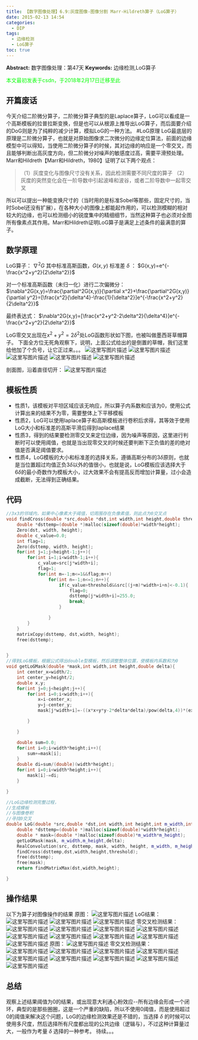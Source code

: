 ```yaml
---
title: 【数字图像处理】6.9:灰度图像-图像分割 Marr-Hildreth算子（LoG算子）
date: 2015-02-13 14:54
categories:
  - DIP
tags:
  - 边缘检测
  - LoG算子
toc: true
---
```

**Abstract:** 数字图像处理：第47天
**Keywords:** 边缘检测,LoG算子
<!--more-->
<font color="00FF00">本文最初发表于csdn，于2018年2月17日迁移至此</font>
## 开篇废话
今天介绍二阶微分算子，二阶微分算子典型的是Laplace算子，LoG可以看成是一个高斯模板的拉普拉斯变换，但是也可以从根源上推导出LoG算子，而后面要介绍的DoG则是为了纯粹的减少计算，模拟LoG的一种方法。
#LoG原理
LoG最底层的原理是二阶微分算子，也就是对原始图像求二次微分的边缘定位算法，前面的边缘模型中可以得知，当使用二阶微分算子的时候，其对边缘的响应是一个零交叉，而且能够判断出高灰度方向，但二阶微分对噪声的敏感度过高，需要平滑预处理。
Marr和Hildreth【Marr和Hildreth，1980】证明了以下两个观点：
>（1）灰度变化与图像尺寸没有关系，因此检测需要不同尺度的算子
>（2）灰度的突然变化会在一阶导数中引起波峰和波谷，或者二阶导数中一起零交叉

所以可以提出一种能变换尺寸的（当时用的是标准Sobel等那些，固定尺寸的，当时Sobel还没有扩展），在各种大小的图像上都能起作用的，可以检测模糊的相对较大的边缘，也可以检测细小的锐度集中的精细细节，当然这种算子也必须对全图所有像素点其作用。Marr和Hildreth证明LoG算子是满足上述条件的最满意的算子。
## 数学原理
LoG算子： $\nabla^2G$
其中标准高斯函数，$G(x,y)$ 标准差 $\delta$ ：
$G(x,y)=e^{-\frac{x^2+y^2}{2\delta^2}}$

对一个标准高斯函数（未归一化）进行二次偏微分：
$\nabla^2G(x,y)=\frac{\partial^2G(x,y)}{\partial x^2}+\frac{\partial^2G(x,y)}{\partial y^2}=[\frac{x^2}{\delta^4}-\frac{1}{\delta^2}]e^{-\frac{x^2+y^2}{2\delta^2}}$

最终表达式：
$\nabla^2G(x,y)=[\frac{x^2+y^2-2\delta^2}{\delta^4}]e^{-\frac{x^2+y^2}{2\delta^2}}$

LoG零交叉出现在$x^2+y^2=2\delta^2$处LoG函数形状如下图，也被叫做墨西哥草帽算子。
下面全方位无死角观察下，说明，上面公式给出的是倒置的草帽，我们这里给他加了个负号，让它正过来。。。
![这里写图片描述](DIP-6-9-灰度图像-图像分割-Marr-Hildreth算子-LoG算子/20150213141425740.jpeg)
![这里写图片描述](DIP-6-9-灰度图像-图像分割-Marr-Hildreth算子-LoG算子/20150213141437643.jpeg)
![这里写图片描述](DIP-6-9-灰度图像-图像分割-Marr-Hildreth算子-LoG算子/20150213141457330.jpeg)
![这里写图片描述](DIP-6-9-灰度图像-图像分割-Marr-Hildreth算子-LoG算子/20150213141500422.jpeg)
![这里写图片描述](DIP-6-9-灰度图像-图像分割-Marr-Hildreth算子-LoG算子/20150213141836448.png)

剖面图，沿着直径切开：
![这里写图片描述](DIP-6-9-灰度图像-图像分割-Marr-Hildreth算子-LoG算子/20150213141953980.jpeg)


## 模板性质

- 性质1，该模板对平坦区域应该无响应，所以算子内系数和应该为0，使用公式计算出来的结果不为零，需要整体上下平移模板
- 性质2，LoG可以使用laplace算子和高斯模板进行卷积后求得，其等效于使用LoG大小和标准差的高斯平滑后得到laplace结果
- 性质3，得到的结果要检测零交叉来定位边缘，因为噪声等原因，这里进行判断时可以使用阈值，也就是当出现零交叉的时候还要判断下正负值的差的绝对值是否满足阈值要求。
- 性质4，LoG模板的大小和标准差的选择关系，遵循高斯分布的$3\delta$原则，也就是当位置超过均值正负$3\delta$以外的值很小，也就是说，LoG模板应该选择大于$6\delta$的最小奇数作为模板大小，过大效果不会有提高反而增加计算量，过小会造成截断，无法得到正确结果。

## 代码
```c++
//3x3的邻域内，如果中心像素大于阈值，切周围存在负像素值，则此点为0交叉点
void findCross(double *src,double *dst,int width,int height,double threshold){
    double *dsttemp=(double *)malloc(sizeof(double)*width*height);
    Zero(dst, width, height);
    double c_value=0.0;
    int flag=1;
    Zero(dsttemp, width, height);
    for(int j=1;j<height-1;j++){
        for(int i=1;i<width-1;i++){
            c_value=src[j*width+i];
            flag=1;
            for(int m=-1;m<=1&&flag;m++)
                for(int n=-1;n<=1;n++){
                    if(c_value>threshold&&src[(j+m)*width+i+n]<-0.1){
                        flag=0;
                        dsttemp[j*width+i]=255.0;
                        break;
                    }

                }
        }
    }
    matrixCopy(dsttemp, dst,width, height);
    free(dsttemp);


}
//得到LoG模板，根据公式得出double型模板，然后调整整体位置，使模板内系数和为0
void getLoGMask(double *mask,int width,int height,double delta){
    int center_x=width/2;
    int center_y=height/2;
    double x,y;
    for(int j=0;j<height;j++){
        for(int i=0;i<width;i++){
            x=i-center_x;
            y=j-center_y;
            mask[j*width+i]=-((x*x+y*y-2*delta*delta)/pow(delta,4))*(exp(-(x*x+y*y)/(2*delta*delta)));

        }

    }

    double sum=0.0;
    for(int i=0;i<width*height;i++){
        sum+=mask[i];
    }
    double di=sum/(double)(width*height);
    for(int i=0;i<width*height;i++){
        mask[i]-=di;
    }

}

//LoG边缘检测完整过程，
//生成模板
//与图像卷积
//寻找0交叉
double LoG(double *src,double *dst,int width,int height,int m_width,int m_height,double delta,double threshold){
    double *dsttemp=(double *)malloc(sizeof(double)*width*height);
    double * mask=(double *)malloc(sizeof(double)*m_width*m_height);
    getLoGMask(mask, m_width,m_height,delta);
    RealConvolution(src, dsttemp, mask, width, height, m_width, m_height);
    findCross(dsttemp,dst,width,height,threshold);
    free(dsttemp);
    free(mask);
    return findMatrixMax(dst,width,height);

}
```
## 操作结果
以下为算子对图像操作的结果
原图：
![这里写图片描述](DIP-6-9-灰度图像-图像分割-Marr-Hildreth算子-LoG算子/20150213143510422.jpeg)
LoG结果：
![这里写图片描述](DIP-6-9-灰度图像-图像分割-Marr-Hildreth算子-LoG算子/20150213143608329.jpeg)
![这里写图片描述](DIP-6-9-灰度图像-图像分割-Marr-Hildreth算子-LoG算子/20150213143634270.jpeg)
![这里写图片描述](DIP-6-9-灰度图像-图像分割-Marr-Hildreth算子-LoG算子/20150213143636534.jpeg)
零交叉检测结果：
![这里写图片描述](DIP-6-9-灰度图像-图像分割-Marr-Hildreth算子-LoG算子/20150213143746139.jpeg)
![这里写图片描述](DIP-6-9-灰度图像-图像分割-Marr-Hildreth算子-LoG算子/20150213143755125.jpeg)
![这里写图片描述](DIP-6-9-灰度图像-图像分割-Marr-Hildreth算子-LoG算子/20150213143757233.jpeg)
![这里写图片描述](DIP-6-9-灰度图像-图像分割-Marr-Hildreth算子-LoG算子/20150213143845063.jpeg)
![这里写图片描述](DIP-6-9-灰度图像-图像分割-Marr-Hildreth算子-LoG算子/20150213143855281.jpeg)
![这里写图片描述](DIP-6-9-灰度图像-图像分割-Marr-Hildreth算子-LoG算子/20150213143913782.jpeg)
![这里写图片描述](DIP-6-9-灰度图像-图像分割-Marr-Hildreth算子-LoG算子/20150213143937744.jpeg)
![这里写图片描述](DIP-6-9-灰度图像-图像分割-Marr-Hildreth算子-LoG算子/20150213143946979.jpeg)
![这里写图片描述](DIP-6-9-灰度图像-图像分割-Marr-Hildreth算子-LoG算子/20150213143957915.jpeg)
原图：
![这里写图片描述](DIP-6-9-灰度图像-图像分割-Marr-Hildreth算子-LoG算子/20150213144038067.jpeg)
零交叉检测结果：
![这里写图片描述](DIP-6-9-灰度图像-图像分割-Marr-Hildreth算子-LoG算子/20150213144208656.jpeg)
![这里写图片描述](DIP-6-9-灰度图像-图像分割-Marr-Hildreth算子-LoG算子/20150213144224755.jpeg)
![这里写图片描述](DIP-6-9-灰度图像-图像分割-Marr-Hildreth算子-LoG算子/20150213144240355.jpeg)
![这里写图片描述](DIP-6-9-灰度图像-图像分割-Marr-Hildreth算子-LoG算子/20150213144127831.jpeg)
![这里写图片描述](DIP-6-9-灰度图像-图像分割-Marr-Hildreth算子-LoG算子/20150213144129815.jpeg)
![这里写图片描述](DIP-6-9-灰度图像-图像分割-Marr-Hildreth算子-LoG算子/20150213144142357.jpeg)
![这里写图片描述](DIP-6-9-灰度图像-图像分割-Marr-Hildreth算子-LoG算子/20150213144320307.jpeg)
![这里写图片描述](DIP-6-9-灰度图像-图像分割-Marr-Hildreth算子-LoG算子/20150213144347638.jpeg)
![这里写图片描述](DIP-6-9-灰度图像-图像分割-Marr-Hildreth算子-LoG算子/20150213144400274.jpeg)



## 总结
观察上述结果阈值为0的结果，或出现意大利通心粉效应--所有边缘会形成一个闭环，典型的是那些圈圈，这是一个严重的缺陷，所以不使用0阈值，而是使用超过0的阈值来解决这个问题，LoG的边缘检测效果还是不错的，当选择 $\delta$ 的时候可以使用多尺度，然后选择所有尺度都出现的公共边缘（逻辑与），不过这种计算量过大，一般作为考量 $\delta$ 选择的一种参考。
待续。。。
